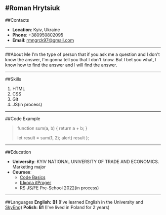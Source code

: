 #Roman Hrytsiuk
---
##Contacts
+ **Location**: Kyiv, Ukraine
+ **Phone**: +380950802095
+ **Email**: rmngrck97@gmail.com
----
##About Me
I'm the type of person that if you ask me a question and I don't know the answer, I'm gonna tell you that I don't know. But I bet you what, I know how to find the answer and I will find the answer.

-----
##Skills
1. HTML
2. CSS
3. Git
4. JS(in process)
-----
##Code Example
>function sum(a, b) {
>  return a + b;
>}
>
>let result = sum(1, 2);
>alert( result );
----
##Education
* **University**: KYIV NATIONAL UNIVERSITY OF TRADE AND ECONOMICS. Marketing major
* **Courses**:
  - [Code Basics](https://ru.code-basics.com/)
  - [Школа itProger](https://www.youtube.com/channel/UCCXF68Da_ndcmvv_9OG75Cw)
  - RS JS/FE Pre-School 2022(in process)
----
##Languages
**English:** **B1** (I've learned English in the University and [SkyEng](https://skyeng.ru/))
**Polish:** **B1** (I've lived in Poland for 2 years)